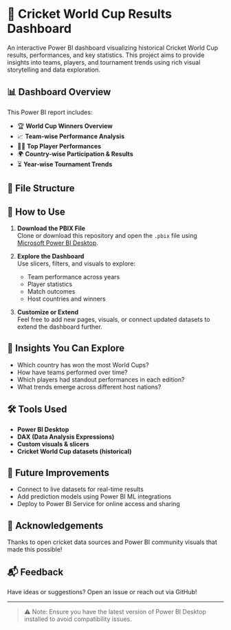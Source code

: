 # 🏏 Cricket World Cup Results Dashboard

An interactive Power BI dashboard visualizing historical Cricket World Cup results, performances, and key statistics. This project aims to provide insights into teams, players, and tournament trends using rich visual storytelling and data exploration.

## 📊 Dashboard Overview

This Power BI report includes:

- 🏆 **World Cup Winners Overview**  
- 📈 **Team-wise Performance Analysis**  
- 🧍‍♂️ **Top Player Performances**  
- 🌍 **Country-wise Participation & Results**  
- ⏳ **Year-wise Tournament Trends**

## 📁 File Structure


## 🚀 How to Use

1. **Download the PBIX File**  
   Clone or download this repository and open the `.pbix` file using [Microsoft Power BI Desktop](https://powerbi.microsoft.com/desktop/).

2. **Explore the Dashboard**  
   Use slicers, filters, and visuals to explore:
   - Team performance across years
   - Player statistics
   - Match outcomes
   - Host countries and winners

3. **Customize or Extend**  
   Feel free to add new pages, visuals, or connect updated datasets to extend the dashboard further.

## 🧠 Insights You Can Explore

- Which country has won the most World Cups?
- How have teams performed over time?
- Which players had standout performances in each edition?
- What trends emerge across different host nations?

## 🛠️ Tools Used

- **Power BI Desktop**
- **DAX (Data Analysis Expressions)**
- **Custom visuals & slicers**
- **Cricket World Cup datasets (historical)**

## 📌 Future Improvements

- Connect to live datasets for real-time results
- Add prediction models using Power BI ML integrations
- Deploy to Power BI Service for online access and sharing

## 🙌 Acknowledgements

Thanks to open cricket data sources and Power BI community visuals that made this possible!

## 📬 Feedback

Have ideas or suggestions? Open an issue or reach out via GitHub!

---

> ⚠️ Note: Ensure you have the latest version of Power BI Desktop installed to avoid compatibility issues.

